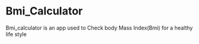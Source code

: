 # Bmi_Calculator
Bmi_calculator is an app used to Check body Mass Index(Bmi) for a healthy life style 
